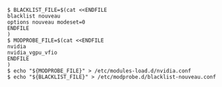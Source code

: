     $ BLACKLIST_FILE=$(cat <<ENDFILE
    blacklist nouveau
    options nouveau modeset=0
    ENDFILE
    )
    $ MODPROBE_FILE=$(cat <<ENDFILE
    nvidia
    nvidia_vgpu_vfio
    ENDFILE
    )
    $ echo "${MODPROBE_FILE}" > /etc/modules-load.d/nvidia.conf
    $ echo "${BLACKLIST_FILE}" > /etc/modprobe.d/blacklist-nouveau.conf
